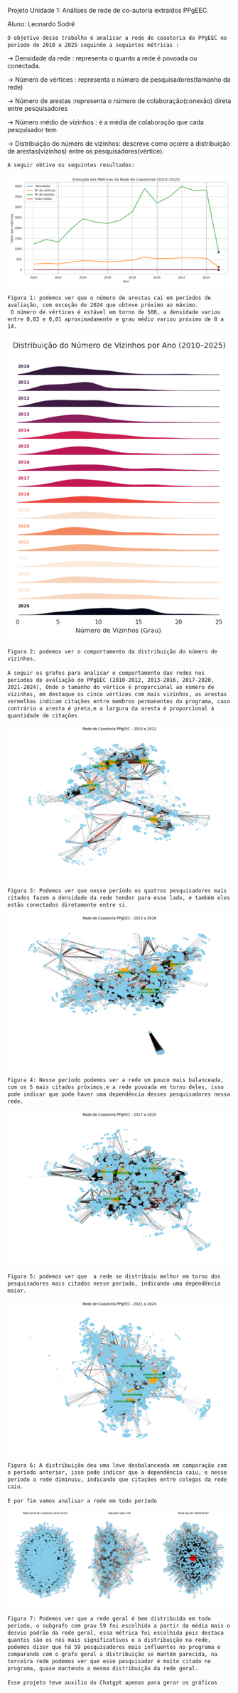 Projeto Unidade 1: 
Análises de rede de co-autoria extraídos PPgEEC.

Aluno: Leonardo Sodré

    O objetivo desse trabalho é analisar a rede de coautoria do PPgEEC no período de 2010 a 2025 seguindo a seguintes métricas :

-> Densidade da rede : representa o quanto a rede é povoada ou conectada.

-> Número de vértices : representa o número de pesquisadores(tamanho da rede)

-> Número de arestas :representa o número de colaboração(conexão) direta entre pesquisadores

-> Número médio de vizinhos : é a média de colaboração que cada pesquisador tem

-> Distribuição do número de vizinhos: descreve como ocorre a distribuição de arestas(vizinhos) entre os pesquisadores(vértice).


    A seguir obtive os seguintes resultados:

![Texto Alternativo](https://github.com/Lsodre/-Data-structure/blob/main/ProjetoU1P1/Figure_1.png)

    Figura 1: podemos ver que o número de arestas cai em períodos de avaliação, com exceção de 2024 que obteve próximo ao máximo.
     O número de vértices é estável em torno de 500, a densidade variou entre 0,02 e 0,01 aproximadamente e grau médio variou próximo de 8 a 14.

![Texto Alternativo](https://github.com/Lsodre/-Data-structure/blob/main/ProjetoU1P1/Figure_2.png)

    Figura 2: podemos ver o comportamento da distribuição do número de vizinhos.

    A seguir os grafos para analisar o comportamento das redes nos períodos de avaliação do PPgEEC (2010-2012, 2013-2016, 2017-2020, 2021-2024), Onde o tamanho do vértice é proporcional ao número de vizinhos, em destaque os cinco vértices com mais vizinhos, as arestas vermelhas indicam citações entre membros permanentes do programa, caso contrário a aresta é preta,e a largura da aresta é proporcional à quantidade de citações 

![Texto Alternativo](https://github.com/Lsodre/-Data-structure/blob/main/ProjetoU1P1/Figure_3.png)

    Figura 3: Podemos ver que nesse período os quatros pesquisadores mais citados fazem a densidade da rede tender para esse lado, e também eles  estão conectados diretamente entre si.

![Texto Alternativo](https://github.com/Lsodre/-Data-structure/blob/main/ProjetoU1P1/Figure_4.png)

    Figura 4: Nesse período podemos ver a rede um pouco mais balanceada, com os 5 mais citados próximos,e a rede povoada em torno deles, isso pode indicar que pode haver uma dependência desses pesquisadores nessa rede.
  
![Texto Alternativo](https://github.com/Lsodre/-Data-structure/blob/main/ProjetoU1P1/Figure_5.png)

    Figura 5: podemos ver que  a rede se distribuiu melhor em torno dos pesquisadores mais citados nesse período, indicando uma dependência maior.
  
![Texto Alternativo](https://github.com/Lsodre/-Data-structure/blob/main/ProjetoU1P1/Figure_6.png)

    Figura 6: A distribuição deu uma leve desbalanceada em comparação com o período anterior, isso pode indicar que a dependência caiu, e nesse período a rede diminuiu, indicando que citações entre colegas da rede caiu.

    E por fim vamos analisar a rede em todo período

![Texto Alternativo](https://github.com/Lsodre/-Data-structure/blob/main/ProjetoU1P1/Figure_7.png)

    Figura 7: Podemos ver que a rede geral é bem distribuída em todo período, o subgrafo com grau 59 foi escolhido a partir da média mais o desvio padrão da rede geral, essa métrica foi escolhida pois destaca quantos são os nós mais significativos e a distribuição na rede, podemos dizer que há 59 pesquisadores mais influentes no programa e comparando com o grafo geral a distribuição se mantém parecida, na terceira rede podemos ver que esse pesquisador é muito citado no programa, quase mantendo a mesma distribuição da rede geral.

    Esse projeto teve auxilio do Chatgpt apenas para gerar os gráficos 
